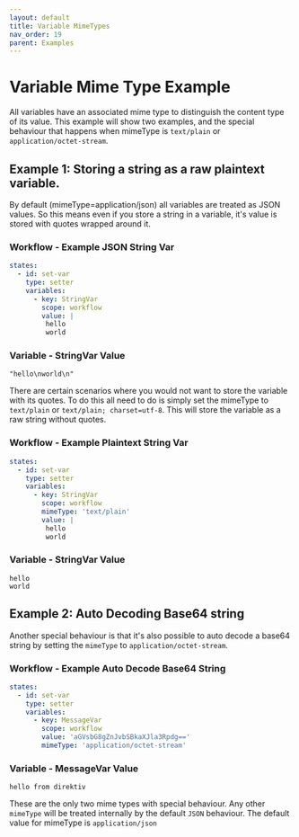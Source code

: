 ```yaml
---
layout: default
title: Variable MimeTypes
nav_order: 19
parent: Examples
---
```


# Variable Mime Type Example

All variables have an associated mime type to distinguish the content type of its value. This example will show two examples, and the special behaviour that happens when mimeType is `text/plain` or `application/octet-stream`. 

## Example 1: Storing a string as a raw plaintext variable.

By default (mimeType=application/json) all variables are treated as JSON values. So this means even if you store a string in a variable, it's value is stored with quotes wrapped around it.

### Workflow - Example JSON String Var
```yaml
states:
  - id: set-var
    type: setter
    variables:
      - key: StringVar
        scope: workflow 
        value: |
         hello
         world
```

### Variable - StringVar Value
```
"hello\nworld\n"
```

There are certain scenarios where you would not want to store the variable with its quotes. To do this all need to do is simply set the mimeType to `text/plain` or `text/plain; charset=utf-8`. This will store the variable as a raw string without quotes. 

### Workflow - Example Plaintext String Var
```yaml
states:
  - id: set-var
    type: setter
    variables:
      - key: StringVar
        scope: workflow 
        mimeType: 'text/plain'
        value: |
         hello
         world
```
### Variable - StringVar Value
```
hello
world
```

## Example 2: Auto Decoding Base64 string

Another special behaviour is that it's also possible to auto decode a base64 string by setting the `mimeType` to `application/octet-stream`.

### Workflow - Example Auto Decode Base64 String
```yaml
states:
  - id: set-var
    type: setter
    variables:
      - key: MessageVar
        scope: workflow 
        value: 'aGVsbG8gZnJvbSBkaXJla3Rpdg=='
        mimeType: 'application/octet-stream'
```
### Variable - MessageVar Value
```
hello from direktiv
```

These are the only two mime types with special behaviour. Any other `mimeType` will be treated internally by the default `JSON` behaviour. The default value for mimeType is `application/json`